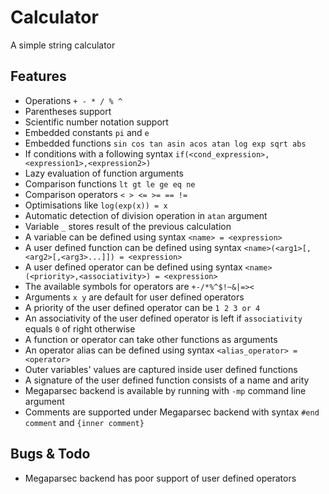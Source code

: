 # Calculator

A simple string calculator

Features
--
* Operations `+ - * / % ^`
* Parentheses support
* Scientific number notation support
* Embedded constants `pi` and `e`
* Embedded functions `sin cos tan asin acos atan log exp sqrt abs`
* If conditions with a following syntax `if(<cond_expression>,<expression1>,<expression2>)`
* Lazy evaluation of function arguments
* Comparison functions `lt gt le ge eq ne`
* Comparison operators `< > <= >= == !=`
* Optimisations like `log(exp(x)) = x`
* Automatic detection of division operation in `atan` argument
* Variable `_` stores result of the previous calculation
* A variable can be defined using syntax `<name> = <expression>`
* A user defined function can be defined using syntax `<name>(<arg1>[,<arg2>[,<arg3>...]]) = <expression>`
* A user defined operator can be defined using syntax `<name>(<priority>,<associativity>) = <expression>`
* The available symbols for operators are `+-/*%^$!~&|=><`
* Arguments `x y` are default for user defined operators
* A priority of the user defined operator can be `1 2 3 or 4`
* An associativity of the user defined operator is left if `associativity` equals `0` of right otherwise
* A function or operator can take other functions as arguments
* An operator alias can be defined using syntax `<alias_operator> = <operator>`
* Outer variables' values are captured inside user defined functions
* A signature of the user defined function consists of a name and arity
* Megaparsec backend is available by running with `-mp` command line argument
* Comments are supported under Megaparsec backend with syntax `#end comment` and `{inner comment}`

Bugs & Todo
--
* Megaparsec backend has poor support of user defined operators